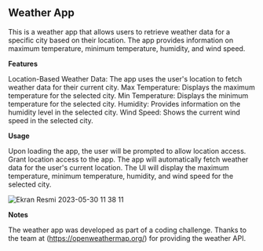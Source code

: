 ## **Weather App**


This is a weather app that allows users to retrieve weather data for a specific city based on their location. The app provides information on maximum temperature, minimum temperature, humidity, and wind speed.

**Features**

Location-Based Weather Data: The app uses the user's location to fetch weather data for their current city.
Max Temperature: Displays the maximum temperature for the selected city.
Min Temperature: Displays the minimum temperature for the selected city.
Humidity: Provides information on the humidity level in the selected city.
Wind Speed: Shows the current wind speed in the selected city.


**Usage**

Upon loading the app, the user will be prompted to allow location access.
Grant location access to the app.
The app will automatically fetch weather data for the user's current location.
The UI will display the maximum temperature, minimum temperature, humidity, and wind speed for the selected city.

![Ekran Resmi 2023-05-30 11 38 11](https://github.com/SeydaBalci/WeatherUIAppFromAPI/assets/62032918/d4ae820c-75fa-4c48-999e-f872ada729b9)

**Notes**

The weather app was developed as part of a coding challenge.
Thanks to the team at (https://openweathermap.org/) for providing the weather API.
